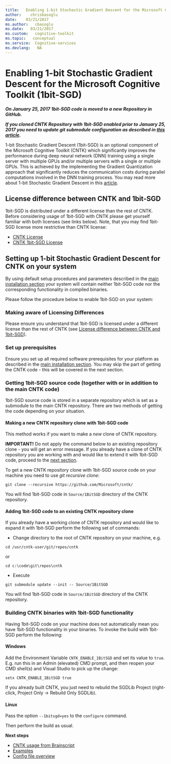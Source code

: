 ```yaml
---
title:   Enabling 1-bit Stochastic Gradient Descent for the Microsoft Cognitive Toolkit
author:    chrisbasoglu
date:    03/21/2017
ms.author:   cbasoglu
ms.date:   03/21/2017
ms.custom:   cognitive-toolkit
ms.topic:   conceptual
ms.service:  Cognitive-services
ms.devlang:   NA
---
```


# Enabling 1-bit Stochastic Gradient Descent for the Microsoft Cognitive Toolkit (1bit-SGD)

***On January 25, 2017 1bit-SGD code is moved to a new Repository in GitHub.***

***If you cloned CNTK Repository with 1bit-SGD enabled prior to January 25, 2017 you need to update git submodule configuration as described in [this article](./Update-1bit-SGD-Submodule-Location.md).***

1-bit Stochastic Gradient Descent (1bit-SGD) is an optional component of the Microsoft Cognitive Toolkit (CNTK) which significantly improves the performance during deep neural network (DNN) training using a single server with multiple GPUs and/or multiple servers with a single or multiple GPUs. This is achieved by the implementing the Gradient Quantization approach that significantly reduces the communication costs during parallel computations involved in the DNN training process. You may read more about 1-bit Stochastic Gradient Descent in this [article](http://research.microsoft.com/apps/pubs/?id=230137).

## License difference between CNTK and 1bit-SGD

1bit-SGD is distributed under a different license than the rest of CNTK. Before considering usage of 1bit-SGD with CNTK please get yourself familiar with both licenses (see links below). Note, that you may find 1bit-SGD license more restrictive than CNTK license:

* [CNTK License](https://github.com/Microsoft/CNTK/blob/master/LICENSE.md)
* [CNTK 1bit-SGD License](./CNTK-1bit-SGD-License.md)

## Setting up 1-bit Stochastic Gradient Descent for CNTK on your system

By using default setup procedures and parameters described in the [main installation section](./Setup-CNTK-on-your-machine.md) your system will contain neither 1bit-SGD code nor the corresponding functionality in compiled binaries.

Please follow the procedure below to enable 1bit-SGD on your system:

### Making aware of Licensing Differences

Please ensure you understand that 1bit-SGD is licensed under a different license than the rest of CNTK (see [License difference between CNTK and 1bit-SGD](#license-difference-between-cntk-and-1bit-sgd)).

### Set up prerequisites

Ensure you set up all required software prerequisites for your platform as described in the [main installation section](./Setup-CNTK-on-your-machine.md). You may skip the part of getting the CNTK code - this will be covered in the next section.

### Getting 1bit-SGD source code (together with or in addition to the main CNTK code)

1bit-SGD source code is stored in a separate repository which is set as a submodule to the main CNTK repository. There are two methods of getting the code depending on your situation.

#### Making a new CNTK repository clone with 1bit-SGD code

This method works if you want to make a *new* clone of CNTK repository.

**IMPORTANT!** Do not apply the command below to an existing repository clone - you will get an error message. If you already have a clone of CNTK repository you are working with and would like to extend it with 1bit-SGD code, proceed to the [next section](#adding-1bit-sgd-code-to-an-existing-cntk-repository-clone). 

To get a new CNTK repository clone with 1bit-SGD source code on your machine you need to use *git recursive clone*:
```
git clone --recursive https://github.com/Microsoft/cntk/
```

You will find 1bit-SGD code in ```Source/1BitSGD``` directory of the CNTK repository.

#### Adding 1bit-SGD code to an existing CNTK repository clone

If you already have a working clone of CNTK repository and would like to expand it with 1bit-SGD perform the following set of commands:

* Change directory to the root of CNTK repository on your machine, e.g.
```
cd /usr/cntk-user/git/repos/cntk
```
or
```
cd c:\code\git\repos\cntk
```
* Execute
```
git submodule update --init -- Source/1BitSGD
```

You will find 1bit-SGD code in `Source/1BitSGD` directory of the CNTK repository.

### Building CNTK binaries with 1bit-SGD functionality

Having 1bit-SGD code on your machine does not automatically mean you have 1bit-SGD functionality in your binaries. To invoke the build with 1bit-SGD perform the following:

#### Windows

Add the Environment Variable ```CNTK_ENABLE_1BitSGD``` and set its value to ```true```. E.g. run this in an Admin (elevated) CMD prompt, and then reopen your CMD shell(s) and Visual Studio to pick up the change:
```
setx CNTK_ENABLE_1BitSGD true
```
If you already built CNTK, you just need to rebuild the SGDLib Project (right-click, Project Only -> Rebuild Only SGDLib).

#### Linux

Pass the option ```--1bitsgd=yes``` to the ```configure``` command.

Then perform the build as usual.

**Next steps**
* [CNTK usage from Brainscript](./CNTK-usage-overview.md)
* [Examples](./Examples.md)
* [Config file overview](./BrainScript-Config-file-overview.md)
